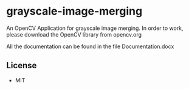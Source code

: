 # grayscale-image-merging


An OpenCV Application for grayscale image merging.
In order to work, please download the OpenCV library from opencv.org

All the documentation can be found in the file Documentation.docx

## License

- MIT
